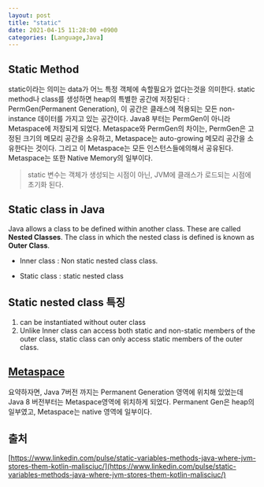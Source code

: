 ```yaml
---
layout: post
title: "static"
date: 2021-04-15 11:28:00 +0900
categories: [Language,Java]
---
```


## Static Method

static이라는 의미는 data가 어느 특정 객체에 속할필요가 없다는것을 의미한다. static method나 class를 생성하면 heap의 특별한 공간에 저장된다 : PermGen(Permanent Generation), 이 공간은 클래스에 적용되는 모든 non-instance 데이터를 가지고 있는 공간이다. Java8 부터는 PermGen이 아니라 Metaspace에 저장되게 되었다. Metaspace와 PermGen의 차이는, PermGen은 고정된 크기의 메모리 공간을 소유하고, Metaspace는 auto-growing 메모리 공간을 소유한다는 것이다. 그리고 이 Metaspace는 모든 인스턴스들에의해서 공유된다. Metaspace는 또한 Native Memory의 일부이다.

> static 변수는 객체가 생성되는 시점이 아닌, JVM에 클래스가 로드되는 시점에 초기화 된다. 

## Static class in Java

Java allows a class to be defined within another class. These are called **Nested Classes**. The class in which the nested class is defined is known as **Outer Class**. 

- Inner class : Non static nested class class.

- Static class : static nested class

## Static nested class 특징

1. can be instantiated without outer class
2. Unlike Inner class can access both static and non-static members of the outer class, static class can only access static members of the outer class.

## [Metaspace](https://goodgid.github.io/Java-8-JVM-Metaspace/)

요약하자면, Java 7버전 까지는 Permanent Generation 영역에 위치해 있었는데 Java 8 버전부터는 Metaspace영역에 위치하게 되었다. Permanent Gen은 heap의 일부였고, Metaspace는 native 영역에 일부이다.

## 출처
[https://www.linkedin.com/pulse/static-variables-methods-java-where-jvm-stores-them-kotlin-malisciuc/](https://www.linkedin.com/pulse/static-variables-methods-java-where-jvm-stores-them-kotlin-malisciuc/)
